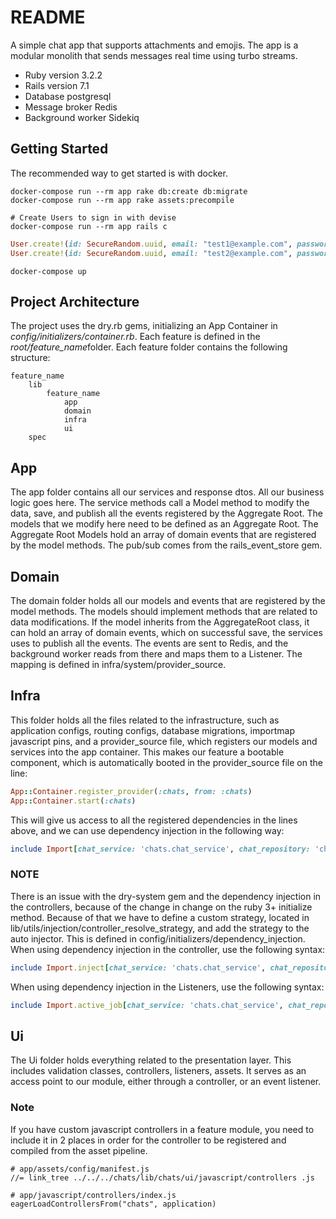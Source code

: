 # README

A simple chat app that supports attachments and emojis. The app is a modular monolith that sends messages real time 
using turbo streams.

- Ruby version
3.2.2
- Rails version
7.1
- Database
postgresql
- Message broker Redis
- Background worker Sidekiq

## Getting Started

The recommended way to get started is with docker.

    docker-compose run --rm app rake db:create db:migrate
    docker-compose run --rm app rake assets:precompile

    # Create Users to sign in with devise
    docker-compose run --rm app rails c

```ruby
User.create!(id: SecureRandom.uuid, email: "test1@example.com", password: "test123", first_name: "Name1", last_name: "LastName1")
User.create!(id: SecureRandom.uuid, email: "test2@example.com", password: "test123", first_name: "Name2", last_name: "LastName2")
```

    docker-compose up

## Project Architecture
The project uses the dry.rb gems, initializing an App Container in *config/initializers/container.rb*. Each feature is 
defined in the *root/feature_name*folder. Each feature folder contains the following structure:
    
    feature_name
        lib
            feature_name
                app
                domain
                infra
                ui
        spec

## App
The app folder contains all our services and response dtos. All our business logic goes here. The service methods call a 
Model method to modify the data, save, and publish all the events registered by the Aggregate Root. The models that we 
modify here need to be defined as an Aggregate Root. The Aggregate Root Models hold an array of domain events that are 
registered by the model methods. The pub/sub comes from the rails_event_store gem.

## Domain
The domain folder holds all our models and events that are registered by the model methods. The models should implement
methods that are related to data modifications. If the model inherits from the AggregateRoot class, it can hold an array
of domain events, which on successful save, the services uses to publish all the events. The events are sent to Redis, 
and the background worker reads from there and maps them to a Listener. The mapping is defined in 
infra/system/provider_source.

## Infra
This folder holds all the files related to the infrastructure, such as application configs, routing configs, database 
migrations, importmap javascript pins, and a provider_source file, which registers our models and services into the app 
container. This makes our feature a bootable component, which is automatically booted in the provider_source file on the 
line:
```ruby
App::Container.register_provider(:chats, from: :chats)
App::Container.start(:chats)
```

This will give us access to all the registered dependencies in the lines above, and we can use dependency injection in 
the following way:
```ruby
include Import[chat_service: 'chats.chat_service', chat_repository: 'chats.chat_repository']
```

### NOTE
There is an issue with the dry-system gem and the dependency injection in the controllers, because of the change in 
change on the ruby 3+ initialize method. Because of that we have to define a custom strategy, located in 
lib/utils/injection/controller_resolve_strategy, and add the strategy to the auto injector. This is defined in 
config/initializers/dependency_injection. When using dependency injection in the controller, use the following syntax:
```ruby
include Import.inject[chat_service: 'chats.chat_service', chat_repository: 'chats.chat_repository']
```
 
When using dependency injection in the Listeners, use the following syntax:

```ruby 
include Import.active_job[chat_service: 'chats.chat_service', chat_repository: 'chats.chat_repository]
```

## Ui
The Ui folder holds everything related to the presentation layer. This includes validation classes, controllers, 
listeners, assets. It serves as an access point to our module, either through a controller, or an event listener.

### Note
If you have custom javascript controllers in a feature module, you need to include it in 2 places in order for the 
controller to be registered and compiled from the asset pipeline.

    # app/assets/config/manifest.js
    //= link_tree ../../../chats/lib/chats/ui/javascript/controllers .js
  
    # app/javascript/controllers/index.js
    eagerLoadControllersFrom("chats", application)